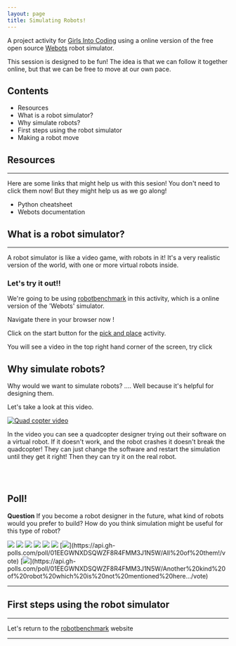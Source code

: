 ```yaml
---
layout: page
title: Simulating Robots! 
---
```


A project activity for [Girls Into Coding](https://www.girlsintocoding.com/) using a online version of the free open source [Webots](https://www.cyberbotics.com/) robot simulator.

This session is designed to be fun! The idea is that we can follow it together online, but that we can be free to move at our own pace.

<div class="container p-3 my-3 bg-primary text-primary">
  
<h2>Contents</h2>
<ul class="list-group">
  <li class="list-group-item">Resources</li>
  <li class="list-group-item">What is a robot simulator?</li>
  <li class="list-group-item">Why simulate robots?</li>
  <li class="list-group-item">First steps using the robot simulator</li>
  <li class="list-group-item">Making a robot move</li>
</ul>
</div>

## Resources
---
Here are some links that might help us with this sesion! You don't need to click them now! But they might help us as we go along!

* Python cheatsheet
* Webots documentation

## What is a robot simulator?
---
A robot simulator is like a video game, with robots in it! It's a very realistic version of the world, with one or more virtual robots inside.

### Let's try it out!!

We're going to be using [robotbenchmark](https://robotbenchmark.net/) in this activity, which is a online version of the 'Webots' simulator. 

Navigate there in your browser now !

Click on the start button for the [pick and place](https://robotbenchmark.net/benchmark/pick_and_place/simulation.php) activity.

You will see a video in the top right hand corner of the screen, try click

## Why simulate robots?

Why would we want to simulate robots? .... Well because it's helpful for designing them.

Let's take a look at this video.

[![Quad copter video](https://img.youtube.com/vi/4he7mPV41Xc/0.jpg)](https://www.youtube.com/watch?v=4he7mPV41Xc?t=229)

In the video you can see a quadcopter designer trying out their software on a virtual robot. If it doesn't work, and the robot crashes it doesn't break the quadcopter! They can just change the software and restart the simulation until they get it right! Then they can try it on the real robot.

<svg class="bi" width="32" height="32" fill="currentColor">
  <use xlink:href="bootstrap-icons.svg#heart-fill"/>
</svg>

<div class="container p-3 my-3 bg-primary text-white">
<h2>Poll!</h2>
<b>Question</b> If you become a robot designer in the future, what kind of robots would you prefer to build? How do you think simulation might be useful for this type of robot?
</div>

[//]: # (Comment: start of embedded poll, for source see: https://github.com/apex/gh-polls)

[![](https://api.gh-polls.com/poll/01EEGWNXDSQWZF8R4FMM3J1N5W/Social%20robots)](https://api.gh-polls.com/poll/01EEGWNXDSQWZF8R4FMM3J1N5W/Social%20robots/vote)
[![](https://api.gh-polls.com/poll/01EEGWNXDSQWZF8R4FMM3J1N5W/Flying%20robots)](https://api.gh-polls.com/poll/01EEGWNXDSQWZF8R4FMM3J1N5W/Flying%20robots/vote)
[![](https://api.gh-polls.com/poll/01EEGWNXDSQWZF8R4FMM3J1N5W/Swarms%20of%20robots)](https://api.gh-polls.com/poll/01EEGWNXDSQWZF8R4FMM3J1N5W/Swarms%20of%20robots/vote)
[![](https://api.gh-polls.com/poll/01EEGWNXDSQWZF8R4FMM3J1N5W/Medical%20robots)](https://api.gh-polls.com/poll/01EEGWNXDSQWZF8R4FMM3J1N5W/Medical%20robots/vote)
[![](https://api.gh-polls.com/poll/01EEGWNXDSQWZF8R4FMM3J1N5W/Soft%2C%20animal-like%20robots)](https://api.gh-polls.com/poll/01EEGWNXDSQWZF8R4FMM3J1N5W/Soft%2C%20animal-like%20robots/vote)
[![](https://api.gh-polls.com/poll/01EEGWNXDSQWZF8R4FMM3J1N5W/Self%20driving%20robots)](https://api.gh-polls.com/poll/01EEGWNXDSQWZF8R4FMM3J1N5W/Self%20driving%20robots/vote)
[![](https://api.gh-polls.com/poll/01EEGWNXDSQWZF8R4FMM3J1N5W/All%20of%20them!)](https://api.gh-polls.com/poll/01EEGWNXDSQWZF8R4FMM3J1N5W/All%20of%20them!/vote)
[![](https://api.gh-polls.com/poll/01EEGWNXDSQWZF8R4FMM3J1N5W/Another%20kind%20of%20robot%20which%20is%20not%20mentioned%20here...)](https://api.gh-polls.com/poll/01EEGWNXDSQWZF8R4FMM3J1N5W/Another%20kind%20of%20robot%20which%20is%20not%20mentioned%20here.../vote)

[//]: # (Comment: end of embedded poll)
----

## First steps using the robot simulator
---

Let's return to the [robotbenchmark](https://robotbenchmark.net/) website

---


